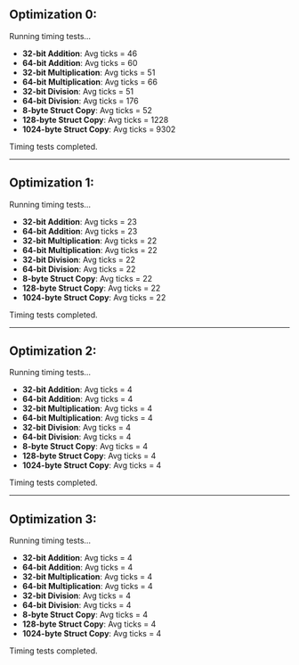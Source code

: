 ## Optimization 0:

Running timing tests...

- **32-bit Addition**: Avg ticks = 46  
- **64-bit Addition**: Avg ticks = 60  
- **32-bit Multiplication**: Avg ticks = 51  
- **64-bit Multiplication**: Avg ticks = 66  
- **32-bit Division**: Avg ticks = 51  
- **64-bit Division**: Avg ticks = 176  
- **8-byte Struct Copy**: Avg ticks = 52  
- **128-byte Struct Copy**: Avg ticks = 1228  
- **1024-byte Struct Copy**: Avg ticks = 9302  

Timing tests completed.

---

## Optimization 1:

Running timing tests...

- **32-bit Addition**: Avg ticks = 23  
- **64-bit Addition**: Avg ticks = 23  
- **32-bit Multiplication**: Avg ticks = 22  
- **64-bit Multiplication**: Avg ticks = 22  
- **32-bit Division**: Avg ticks = 22  
- **64-bit Division**: Avg ticks = 22  
- **8-byte Struct Copy**: Avg ticks = 22  
- **128-byte Struct Copy**: Avg ticks = 22  
- **1024-byte Struct Copy**: Avg ticks = 22  

Timing tests completed.

---

## Optimization 2:

Running timing tests...

- **32-bit Addition**: Avg ticks = 4  
- **64-bit Addition**: Avg ticks = 4  
- **32-bit Multiplication**: Avg ticks = 4  
- **64-bit Multiplication**: Avg ticks = 4  
- **32-bit Division**: Avg ticks = 4  
- **64-bit Division**: Avg ticks = 4  
- **8-byte Struct Copy**: Avg ticks = 4  
- **128-byte Struct Copy**: Avg ticks = 4  
- **1024-byte Struct Copy**: Avg ticks = 4  

Timing tests completed.

---

## Optimization 3:

Running timing tests...

- **32-bit Addition**: Avg ticks = 4  
- **64-bit Addition**: Avg ticks = 4  
- **32-bit Multiplication**: Avg ticks = 4  
- **64-bit Multiplication**: Avg ticks = 4  
- **32-bit Division**: Avg ticks = 4  
- **64-bit Division**: Avg ticks = 4  
- **8-byte Struct Copy**: Avg ticks = 4  
- **128-byte Struct Copy**: Avg ticks = 4  
- **1024-byte Struct Copy**: Avg ticks = 4  

Timing tests completed.
